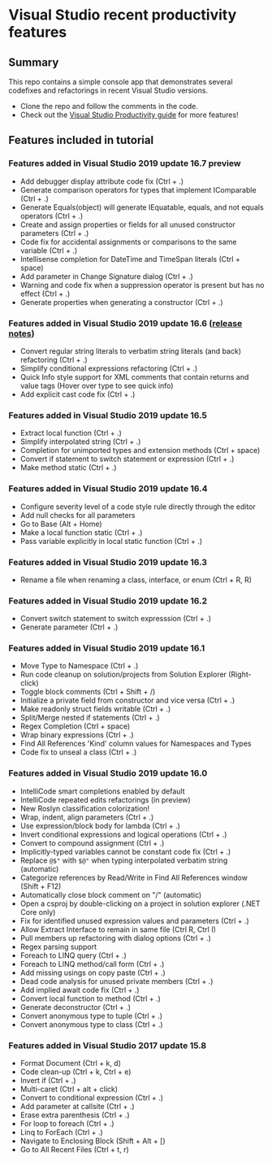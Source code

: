 # Visual Studio recent productivity features

## Summary
This repo contains a simple console app that demonstrates several codefixes and refactorings in recent Visual Studio versions.

- Clone the repo and follow the comments in the code.
- Check out the [Visual Studio Productivity guide](https://aka.ms/productivityguide) for more features!

## Features included in tutorial

### Features added in Visual Studio 2019 update 16.7 preview
* Add debugger display attribute code fix (Ctrl + .)
* Generate comparison operators for types that implement IComparable (Ctrl + .)
* Generate Equals(object) will generate IEquatable, equals, and not equals operators (Ctrl + .)
* Create and assign properties or fields for all unused constructor parameters (Ctrl + .)
* Code fix for accidental assignments or comparisons to the same variable (Ctrl + .)
* Intellisense completion for DateTime and TimeSpan literals (Ctrl + space)
* Add parameter in Change Signature dialog (Ctrl + .)
* Warning and code fix when a suppression operator is present but has no effect (Ctrl + .)
* Generate properties when generating a constructor (Ctrl + .)

### Features added in Visual Studio 2019 update 16.6 ([release notes](https://docs.microsoft.com/en-us/visualstudio/releases/2019/release-notes))
* Convert regular string literals to verbatim string literals (and back) refactoring (Ctrl + .)
* Simplify conditional expressions refactoring (Ctrl + .)
* Quick Info style support for XML comments that contain returns and value tags  (Hover over type to see quick info)
* Add explicit cast code fix (Ctrl + .)

### Features added in Visual Studio 2019 update 16.5
- Extract local function (Ctrl + .)
- Simplify interpolated string (Ctrl + .)
- Completion for unimported types and extension methods (Ctrl + space)
- Convert if statement to switch statement or expression (Ctrl + .)
- Make method static (Ctrl + .)

### Features added in Visual Studio 2019 update 16.4
- Configure severity level of a code style rule directly through the editor
- Add null checks for all parameters
- Go to Base (Alt + Home)
- Make a local function static (Ctrl + .)
- Pass variable explicitly in local static function (Ctrl + .)

### Features added in Visual Studio 2019 update 16.3
- Rename a file when renaming a class, interface, or enum (Ctrl + R, R)

### Features added in Visual Studio 2019 update 16.2
- Convert switch statement to switch expresssion (Ctrl + .)
- Generate parameter (Ctrl + .)

### Features added in Visual Studio 2019 update 16.1
- Move Type to Namespace (Ctrl + .)
- Run code cleanup on solution/projects from Solution Explorer (Right-click)
- Toggle block comments (Ctrl + Shift + /)
- Initialize a private field from constructor and vice versa (Ctrl + .)
- Make readonly struct fields writable (Ctrl + .)
- Split/Merge nested if statements (Ctrl + .)
- Regex Completion (Ctrl + space)
- Wrap binary expressions (Ctrl + .)
- Find All References 'Kind' column values for Namespaces and Types
- Code fix to unseal a class (Ctrl + .)

### Features added in Visual Studio 2019 update 16.0
- IntelliCode smart completions enabled by default
- IntelliCode repeated edits refactorings (in preview)
- New Roslyn classification colorization!
- Wrap, indent, align parameters (Ctrl + .)
- Use expression/block body for lambda (Ctrl + .)
- Invert conditional expressions and logical operations (Ctrl + .)
- Convert to compound assignment (Ctrl + .)
- Implicitly-typed variables cannot be constant code fix (Ctrl + .)
- Replace `@$"` with `$@"` when typing interpolated verbatim string (automatic)
- Categorize references by Read/Write in Find All References window (Shift + F12)
- Automatically close block comment on "/" (automatic)
- Open a csproj by double-clicking on a project in solution explorer (.NET Core only)
- Fix for identified unused expression values and parameters (Ctrl + .)
- Allow Extract Interface to remain in same file (Ctrl R, Ctrl I)
- Pull members up refactoring with dialog options (Ctrl + .)
- Regex parsing support
- Foreach to LINQ query (Ctrl + .)
- Foreach to LINQ method/call form (Ctrl + .)
- Add missing usings on copy paste (Ctrl + .)
- Dead code analysis for unused private members (Ctrl + .)
- Add implied await code fix (Ctrl + .)
- Convert local function to method (Ctrl + .)
- Generate deconstructor (Ctrl + .)
- Convert anonymous type to tuple (Ctrl + .)
- Convert anonymous type to class (Ctrl + .)

### Features added in Visual Studio 2017 update 15.8
- Format Document (Ctrl + k, d)
- Code clean-up (Ctrl + k, Ctrl + e)
- Invert if (Ctrl + .)
- Multi-caret (Ctrl + alt + click)
- Convert to conditional expression (Ctrl + .)
- Add parameter at callsite (Ctrl + .)
- Erase extra parenthesis (Ctrl + .)
- For loop to foreach (Ctrl + .)
- Linq to ForEach (Ctrl + .)
- Navigate to Enclosing Block (Shift + Alt + \[)
- Go to All Recent Files (Ctrl + t, r)

